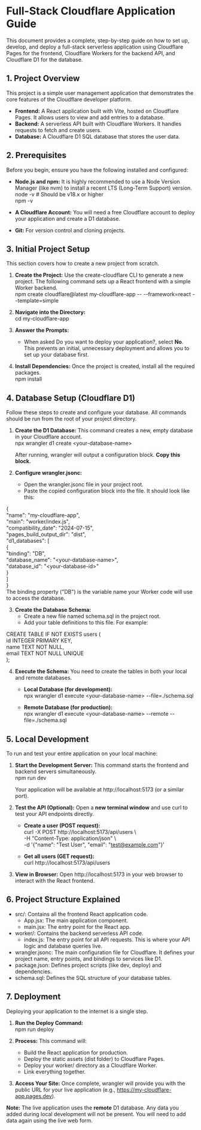 # **Full-Stack Cloudflare Application Guide**

This document provides a complete, step-by-step guide on how to set up, develop, and deploy a full-stack serverless application using Cloudflare Pages for the frontend, Cloudflare Workers for the backend API, and Cloudflare D1 for the database.

## **1\. Project Overview**

This project is a simple user management application that demonstrates the core features of the Cloudflare developer platform.

* **Frontend:** A React application built with Vite, hosted on Cloudflare Pages. It allows users to view and add entries to a database.  
* **Backend:** A serverless API built with Cloudflare Workers. It handles requests to fetch and create users.  
* **Database:** A Cloudflare D1 SQL database that stores the user data.

## **2\. Prerequisites**

Before you begin, ensure you have the following installed and configured:

* **Node.js and npm:** It is highly recommended to use a Node Version Manager (like nvm) to install a recent LTS (Long-Term Support) version.  
  node \-v \# Should be v18.x or higher  
  npm \-v

* **A Cloudflare Account:** You will need a free Cloudflare account to deploy your application and create a D1 database.  
* **Git:** For version control and cloning projects.

## **3\. Initial Project Setup**

This section covers how to create a new project from scratch.

1. **Create the Project:** Use the create-cloudflare CLI to generate a new project. The following command sets up a React frontend with a simple Worker backend.  
   npm create cloudflare@latest my-cloudflare-app \-- \--framework=react \--template=simple

2. **Navigate into the Directory:**  
   cd my-cloudflare-app

3. **Answer the Prompts:**  
   * When asked Do you want to deploy your application?, select **No**. This prevents an initial, unnecessary deployment and allows you to set up your database first.  
4. **Install Dependencies:** Once the project is created, install all the required packages.  
   npm install

## **4\. Database Setup (Cloudflare D1)**

Follow these steps to create and configure your database. All commands should be run from the root of your project directory.

1. **Create the D1 Database:** This command creates a new, empty database in your Cloudflare account.  
   npx wrangler d1 create \<your-database-name\>

   After running, wrangler will output a configuration block. **Copy this block.**  
2. **Configure wrangler.jsonc:**  
   * Open the wrangler.jsonc file in your project root.  
   * Paste the copied configuration block into the file. It should look like this:

{  
  "name": "my-cloudflare-app",  
  "main": "worker/index.js",  
  "compatibility\_date": "2024-07-15",  
  "pages\_build\_output\_dir": "dist",  
  "d1\_databases": \[  
    {  
      "binding": "DB",  
      "database\_name": "\<your-database-name\>",  
      "database\_id": "\<your-database-id\>"  
    }  
  \]  
}  
The binding property ("DB") is the variable name your Worker code will use to access the database.

3. **Create the Database Schema:**  
   * Create a new file named schema.sql in the project root.  
   * Add your table definitions to this file. For example:

CREATE TABLE IF NOT EXISTS users (  
  id INTEGER PRIMARY KEY,  
  name TEXT NOT NULL,  
  email TEXT NOT NULL UNIQUE  
);

4. **Execute the Schema:** You need to create the tables in both your local and remote databases.  
   * **Local Database (for development):**  
     npx wrangler d1 execute \<your-database-name\> \--file=./schema.sql

   * **Remote Database (for production):**  
     npx wrangler d1 execute \<your-database-name\> \--remote \--file=./schema.sql

## **5\. Local Development**

To run and test your entire application on your local machine:

1. **Start the Development Server:** This command starts the frontend and backend servers simultaneously.  
   npm run dev

   Your application will be available at http://localhost:5173 (or a similar port).  
2. **Test the API (Optional):** Open a **new terminal window** and use curl to test your API endpoints directly.  
   * **Create a user (POST request):**  
     curl \-X POST http://localhost:5173/api/users \\  
       \-H "Content-Type: application/json" \\  
       \-d '{"name": "Test User", "email": "test@example.com"}'

   * **Get all users (GET request):**  
     curl http://localhost:5173/api/users

3. **View in Browser:** Open http://localhost:5173 in your web browser to interact with the React frontend.

## **6\. Project Structure Explained**

* src/: Contains all the frontend React application code.  
  * App.jsx: The main application component.  
  * main.jsx: The entry point for the React app.  
* worker/: Contains the backend serverless API code.  
  * index.js: The entry point for all API requests. This is where your API logic and database queries live.  
* wrangler.jsonc: The main configuration file for Cloudflare. It defines your project name, entry points, and bindings to services like D1.  
* package.json: Defines project scripts (like dev, deploy) and dependencies.  
* schema.sql: Defines the SQL structure of your database tables.

## **7\. Deployment**

Deploying your application to the internet is a single step.

1. **Run the Deploy Command:**  
   npm run deploy

2. **Process:** This command will:  
   * Build the React application for production.  
   * Deploy the static assets (dist folder) to Cloudflare Pages.  
   * Deploy your worker/ directory as a Cloudflare Worker.  
   * Link everything together.  
3. **Access Your Site:** Once complete, wrangler will provide you with the public URL for your live application (e.g., https://my-cloudflare-app.pages.dev).

**Note:** The live application uses the **remote** D1 database. Any data you added during local development will not be present. You will need to add data again using the live web form.